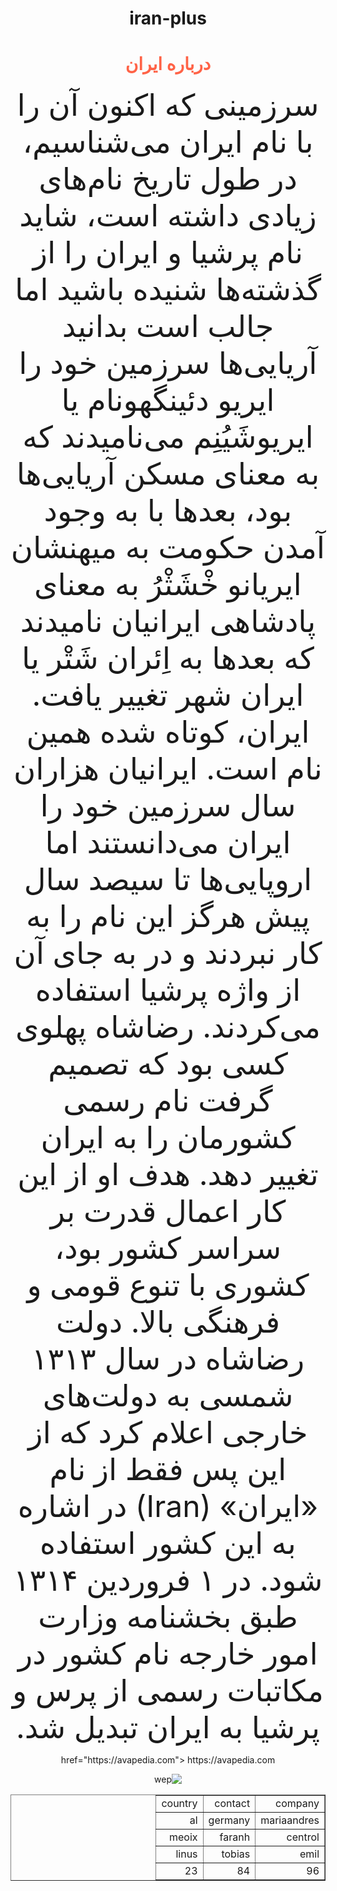 # iran-plus
<!DOCTYPE html>
<html>
<head>
  <meta http-equiv="CONTENT-TYPE" content="text/html; charset=UTF-8">
</head>
<body style="direction: rtl; text-align: center;">
  <h1 style="color:tomato;">درباره ایران</h1>
  <font size="7px">سرزمینی که اکنون آن را با نام ایران می‌شناسیم، در طول تاریخ نام‌های زیادی داشته است، شاید نام پرشیا ‏و ایران را از گذشته‌ها شنیده باشید اما جالب است بدانید آریایی‌ها سرزمین خود را ایریو دئینگهونام یا ‏ایریوشَیُنِم می‌نامیدند که به معنای مسکن آریایی‌ها بود، بعدها با به وجود آمدن حکومت به میهنشان ‏ایریانو خْشَثْرُ  به معنای پادشاهی ایرانیان نامیدند که بعدها به اِئران شَتْر یا ایران شهر تغییر یافت. ایران، ‏کوتاه شده همین نام است. ایرانیان هزاران سال سرزمین خود را ایران می‌دانستند اما اروپایی‌ها تا سیصد ‏سال پیش هرگز این نام را به کار نبردند و در به جای آن از واژه پرشیا استفاده می‌کردند. رضاشاه پهلوی ‏کسی بود که تصمیم گرفت نام رسمی کشورمان را به ایران تغییر دهد. هدف او از این کار اعمال قدرت بر ‏سراسر کشور بود، کشوری با تنوع قومی و فرهنگی بالا. دولت رضاشاه در سال ۱۳۱۳ شمسی به دولت‌های ‏خارجی اعلام کرد که از این پس فقط از نام «ایران» (‏Iran‏) در اشاره به این کشور استفاده شود. در ۱ ‏فروردین ۱۳۱۴ طبق بخشنامه وزارت امور خارجه نام کشور در مکاتبات رسمی از پرس و پرشیا به ایران ‏تبدیل شد. </font>
  <p></a>
    href="https://avapedia.com">
       https://avapedia.com </a> </p>
  <img src="sky-profile-picture-2.jpg" 
  alt="wep">
  <table border="1px solid black"> 
    <tr>
      <td>company</td>
      <td>contact</td>
      <td>country</td>
    </tr>
    <tr>
      <td>mariaandres</td>
      <td>germany</td>
      <td>al</td>   
    </tr>
    <tr>
      <td>centrol</td>
      <td>faranh</td>
      <td>meoix</td>
    </tr>
    <tr>
     <td>emil</td>
     <td>tobias</td>
     <td>linus</td>
    </tr>
    <tr>
      <td>96</td>
      <td>84</td>
      <td>23</td>
    </tr>
  </table>
</body>
</html>
